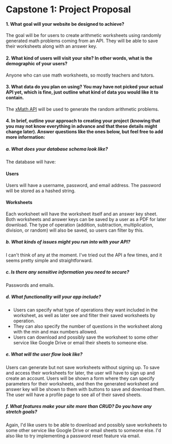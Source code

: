 # Capstone 1: Project Proposal

#### 1. What goal will your website be designed to achieve?

The goal will be for users to create arithmetic worksheets using randomly generated math problems coming from an API. They will be able to save their worksheets along with an answer key.

#### 2. What kind of users will visit your site? In other words, what is the demographic of your users?

Anyone who can use math worksheets, so mostly teachers and tutors.

#### 3. What data do you plan on using? You may have not picked your actual API yet, which is fine, just outline what kind of data you would like it to contain.

The [xMath API](https://x-math.herokuapp.com/) will be used to generate the random arithmetic problems.

#### 4. In brief, outline your approach to creating your project (knowing that you may not know everything in advance and that these details might change later). Answer questions like the ones below, but feel free to add more information:

##### a. What does your database schema look like?

The database will have:

#### Users

Users will have a username, password, and email address. The password will be stored as a hashed string.

#### Worksheets

Each worksheet will have the worksheet itself and an answer key sheet. Both worksheets and answer keys can be saved by a user as a PDF for later download. The type of operation (addition, subtraction, multiplication, division, or random) will also be saved, so users can filter by this.

##### b. What kinds of issues might you run into with your API?

I can't think of any at the moment. I've tried out the API a few times, and it seems pretty simple and straightforward.

##### c. Is there any sensitive information you need to secure?

Passwords and emails.

##### d. What functionality will your app include?

-   Users can specify what type of operations they want included in the worksheet, as well as later see and filter their saved worksheets by operation.
-   They can also specify the number of questions in the worksheet along with the min and max numbers allowed.
-   Users can download and possibly save the worksheet to some other service like Google Drive or email their sheets to someone else.

##### e. What will the user flow look like?

Users can generate but not save worksheets without signing up. To save and access their worksheets for later, the user will have to sign up and create an account. Users will be shown a form where they can specify parameters for their worksheets, and then the generated worksheet and answer key will be shown to them with buttons to save and download them. The user will have a profile page to see all of their saved sheets.

##### f. What features make your site more than CRUD? Do you have any stretch goals?

Again, I'd like users to be able to download and possibly save worksheets to some other service like Google Drive or email sheets to someone else. I'd also like to try implementing a password reset feature via email.
